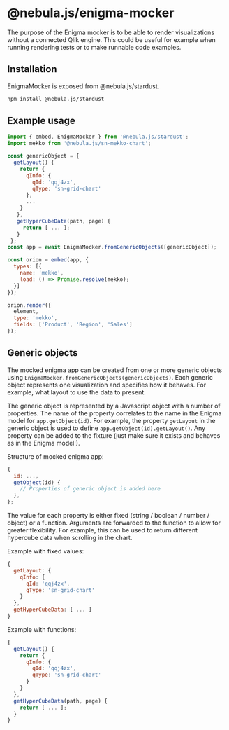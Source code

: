# @nebula.js/enigma-mocker

The purpose of the Enigma mocker is to be able to render visualizations without a connected Qlik engine. This could be useful for example when running rendering tests or to make runnable code examples.

## Installation

EnigmaMocker is exposed from @nebula.js/stardust.

```sh
npm install @nebula.js/stardust
```

## Example usage

```js
import { embed, EnigmaMocker } from '@nebula.js/stardust';
import mekko from '@nebula.js/sn-mekko-chart';

const genericObject = {
  getLayout() {
    return {
      qInfo: {
        qId: 'qqj4zx',
        qType: 'sn-grid-chart'
      },
      ...
    }
   },
   getHyperCubeData(path, page) {
     return [ ... ];
   }
 };
const app = await EnigmaMocker.fromGenericObjects([genericObject]);

const orion = embed(app, {
  types: [{
    name: 'mekko',
    load: () => Promise.resolve(mekko);
  }]
});

orion.render({
  element,
  type: 'mekko',
  fields: ['Product', 'Region', 'Sales']
});
```

## Generic objects

The mocked enigma app can be created from one or more generic objects using `EnigmaMocker.fromGenericObjects(genericObjects)`. Each generic object represents one visualization and specifies how it behaves. For example, what layout to use the data to present.

The generic object is represented by a Javascript object with a number of properties. The name of the property correlates to the name in the Enigma model for `app.getObject(id)`. For example, the property `getLayout` in the generic object is used to define `app.getObject(id).getLayout()`. Any property can be added to the fixture (just make sure it exists and behaves as in the Enigma model!).

Structure of mocked enigma app:

```js
{
  id: ...,
  getObject(id) {
    // Properties of generic object is added here
  },
};
```

The value for each property is either fixed (string / boolean / number / object) or a function. Arguments are forwarded to the function to allow for greater flexibility. For example, this can be used to return different hypercube data when scrolling in the chart.

Example with fixed values:

```js
{
  getLayout: {
    qInfo: {
      qId: 'qqj4zx',
      qType: 'sn-grid-chart'
    }
  },
  getHyperCubeData: [ ... ]
}
```

Example with functions:

```js
{
  getLayout() {
    return {
      qInfo: {
        qId: 'qqj4zx',
        qType: 'sn-grid-chart'
      }
    }
  },
  getHyperCubeData(path, page) {
    return [ ... ];
  }
}
```
